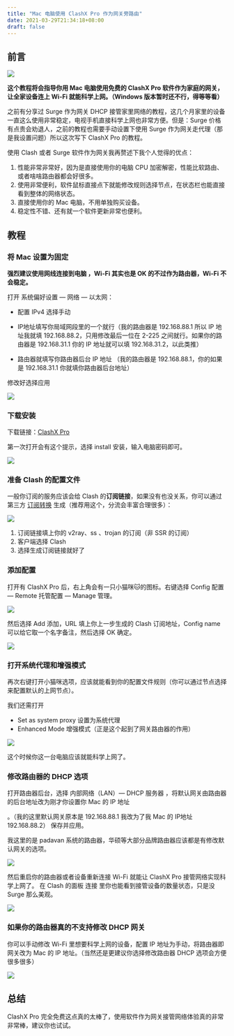 ```yaml
---
title: "Mac 电脑使用 ClashX Pro 作为网关旁路由"
date: 2021-03-29T21:34:18+08:00
draft: false
---
```


## 前言

![](https://oss.qust.me/img/%E6%88%AA%E5%B1%8F2021-03-30%20%E4%B8%8A%E5%8D%8812.43.35.jpg)

**这个教程将会指导你用 Mac 电脑使用免费的 ClashX Pro 软件作为家庭的网关，让全家设备连上 Wi-Fi 就能科学上网。（Windows 版本暂时还不行，得等等看）**

<!--more-->

之前有分享过 Surge 作为网关 DHCP 接管家里网络的教程，这几个月家里的设备一直这么使用非常稳定，电视手机直接科学上网也非常方便。但是：Surge 价格有点贵会劝退人，之前的教程也需要手动设置下使用 Surge 作为网关走代理（那是我设置问题）所以这次写下 ClashX Pro 的教程。

使用 Clash 或者 Surge 软件作为网关我再赘述下我个人觉得的优点：

1. 性能非常非常好，因为是直接使用你的电脑 CPU 加密解密，性能比软路由、或者啥啥路由器都会好很多。
2. 使用非常便利，软件鼠标直接点下就能修改规则选择节点，在状态栏也能直接看到整体的网络状态。
3. 直接使用你的 Mac 电脑，不用单独购买设备。
4. 稳定性不错、还有就一个软件更新非常也便利。

## 教程

### 将 Mac 设置为固定 

**强烈建议使用网线连接到电脑 ，Wi-Fi 其实也是 OK 的不过作为路由器，Wi-Fi 不会稳定。**

打开 系统偏好设置 — 网络 — 以太网：

* 配置 IPv4 选择手动

* IP地址填写你局域网段里的一个就行（我的路由器是 192.168.88.1 所以 IP 地址我就填 192.168.88.2，只用修改最后一位在 2-225 之间就行。如果你的路由器是 192.168.31.1 你的 IP 地址就可以填 192.168.31.2，以此类推）
* 路由器就填写你路由器后台 IP 地址 （我的路由器是 192.168.88.1，你的如果是 192.168.31.1 你就填你路由器后台地址）

修改好选择应用

![](https://oss.qust.me/img/%E6%88%AA%E5%B1%8F2021-03-30%20%E4%B8%8A%E5%8D%8812.10.32.png)



### 下载安装 

下载链接：[ClashX Pro](https://install.appcenter.ms/users/clashx/apps/clashx-pro/distribution_groups/public)

第一次打开会有这个提示，选择 install 安装，输入电脑密码即可。

![](https://i.loli.net/2021/03/29/Kfdgz3MwRuE6cOI.jpg)



### 准备 Clash 的配置文件

一般你订阅的服务应该会给 Clash 的**订阅链接**，如果没有也没关系，你可以通过第三方 [订阅转换](https://bianyuan.xyz/) 生成（推荐用这个，分流会丰富合理很多）：

![](https://oss.qust.me/img/%E6%88%AA%E5%B1%8F2021-03-29%20%E4%B8%8B%E5%8D%8811.45.13.jpg)

1. 订阅链接填上你的 v2ray、ss 、trojan 的订阅（非 SSR 的订阅）
2. 客户端选择 Clash
3. 选择生成订阅链接就好了

### 添加配置

打开有 ClashX Pro 后，右上角会有一只小猫咪🐱的图标。右键选择 Config 配置 — Remote 托管配置 — Manage 管理。

![](https://oss.qust.me/img/%E6%88%AA%E5%B1%8F2021-03-29%20%E4%B8%8B%E5%8D%8811.53.40.jpg)

然后选择 Add 添加，URL 填上你上一步生成的 Clash 订阅地址，Config name 可以给它取一个名字备注，然后选择 OK 确定。

![](https://oss.qust.me/img/%E6%88%AA%E5%B1%8F2021-03-29%20%E4%B8%8B%E5%8D%8811.56.52.jpg)

### 打开系统代理和增强模式

再次右键打开小猫咪选项，应该就能看到你的配置文件规则（你可以通过节点选择来配置默认的上网节点）。

我们还需打开 

*  Set as system proxy 设置为系统代理
* Enhanced Mode 增强模式（正是这个起到了网关路由器的作用）

![](https://oss.qust.me/img/%E6%88%AA%E5%B1%8F2021-03-30%20%E4%B8%8A%E5%8D%8812.18.50.jpg)

这个时候你这一台电脑应该就能科学上网了。

### 修改路由器的 DHCP 选项

打开路由器后台，选择 内部网络（LAN）— DHCP 服务器 ，将默认网关由路由器的后台地址改为刚才你设置你 Mac 的 IP 地址

。（我的这里默认网关原本是 192.168.88.1  我改为了我 Mac 的 IP地址 192.168.88.2） 保存并应用。

我这里的是 padavan 系统的路由器，华硕等大部分品牌路由器应该都是有修改默认网关的选项。

![](https://oss.qust.me/img/%E6%88%AA%E5%B1%8F2021-03-30%20%E4%B8%8A%E5%8D%8812.26.44.jpg)

然后重启你的路由器或者设备重新连接 Wi-Fi 就能让 ClashX Pro 接管网络实现科学上网了。
在 Clash 的面板 连接 里你也能看到接管设备的数量状态，只是没 Surge 那么美观。

![](https://oss.qust.me/img/%E6%88%AA%E5%B1%8F2021-03-30%20%E4%B8%8A%E5%8D%8812.35.03.png)

### 如果你的路由器真的不支持修改 DHCP 网关

你可以手动修改 Wi-Fi 里想要科学上网的设备，配置 IP 地址为手动，将路由器即网关改为 Mac 的 IP 地址。（当然还是更建议你选择修改路由器 DHCP 选项会方便很多很多）

![](https://oss.qust.me/img/IMG_0975.PNG)

## 总结

ClashX Pro 完全免费这点真的太棒了，使用软件作为网关接管网络体验真的非常非常棒，建议你也试试。